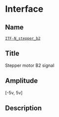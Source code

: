 # Interface

## Name
[`ITF-N_stepper_b2`]()

## Title
Stepper motor B2 signal

## Amplitude
[-5v, 5v]

## Description
